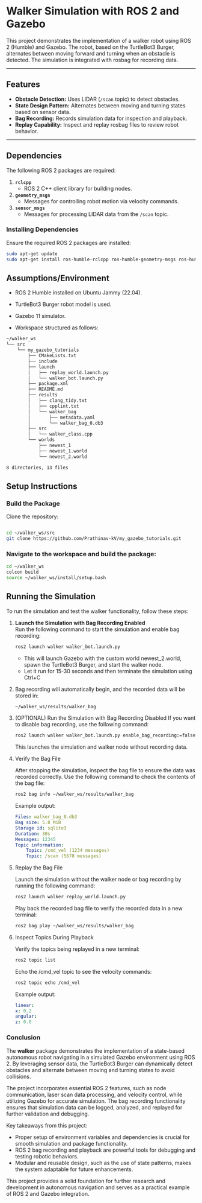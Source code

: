 # **Walker Simulation with ROS 2 and Gazebo**

This project demonstrates the implementation of a walker robot using ROS 2 (Humble) and Gazebo. The robot, based on the TurtleBot3 Burger, alternates between moving forward and turning when an obstacle is detected. The simulation is integrated with rosbag for recording data.

---

## **Features**

- **Obstacle Detection:** Uses LIDAR (`/scan` topic) to detect obstacles.
- **State Design Pattern:** Alternates between moving and turning states based on sensor data.
- **Bag Recording:** Records simulation data for inspection and playback.
- **Replay Capability:** Inspect and replay rosbag files to review robot behavior.

---

## **Dependencies**

The following ROS 2 packages are required:

1. **`rclcpp`**
   - ROS 2 C++ client library for building nodes.
2. **`geometry_msgs`**
   - Messages for controlling robot motion via velocity commands.
3. **`sensor_msgs`**
   - Messages for processing LIDAR data from the `/scan` topic.

### **Installing Dependencies**

Ensure the required ROS 2 packages are installed:

```bash
sudo apt-get update
sudo apt-get install ros-humble-rclcpp ros-humble-geometry-msgs ros-humble-sensor-msgs
```
## Assumptions/Environment
- ROS 2 Humble installed on Ubuntu Jammy (22.04).

- TurtleBot3 Burger robot model is used.
- Gazebo 11 simulator.
- Workspace structured as follows:
```bash
~/walker_ws
└── src
    └── my_gazebo_tutorials
        ├── CMakeLists.txt
        ├── include
        ├── launch
        │   ├── replay_world.launch.py
        │   └── walker_bot.launch.py
        ├── package.xml
        ├── README.md
        ├── results
        │   ├── clang_tidy.txt
        │   ├── cpplint.txt
        │   └── walker_bag
        │       ├── metadata.yaml
        │       └── walker_bag_0.db3
        ├── src
        │   └── walker_class.cpp
        └── worlds
            ├── newest_1
            ├── newest_1.world
            └── newest_2.world

8 directories, 13 files
```

## Setup Instructions
### Build the Package
Clone the repository:
```bash

cd ~/walker_ws/src
git clone https://github.com/Prathinav-kV/my_gazebo_tutorials.git
```

### Navigate to the workspace and build the package:
```bash
cd ~/walker_ws
colcon build 
source ~/walker_ws/install/setup.bash
```

## Running the Simulation

To run the simulation and test the walker functionality, follow these steps:

1. **Launch the Simulation with Bag Recording Enabled**  
   Run the following command to start the simulation and enable bag recording:
   ```bash
   ros2 launch walker walker_bot.launch.py
   ```
   - This will launch Gazebo with the custom world newest_2.world, spawn the TurtleBot3 Burger, and start the walker node.
   - Let it run for 15-30 seconds and then terminate the simulation using Ctrl+C
2. Bag recording will automatically begin, and the recorded data will be stored in:
    ```bash
    ~/walker_ws/results/walker_bag
    ```
3. (OPTIONAL) Run the Simulation with Bag Recording Disabled
If you want to disable bag recording, use the following command:

    ```bash
    ros2 launch walker walker_bot.launch.py enable_bag_recording:=false
    ```
    This launches the simulation and walker node without recording data.

4. Verify the Bag File

    After stopping the simulation, inspect the bag file to ensure the data was recorded correctly.
    Use the following command to check the contents of the bag file:
    ```bash
    ros2 bag info ~/walker_ws/results/walker_bag
    ```
    Example output:
    ```yaml
    Files: walker_bag_0.db3
    Bag size: 5.8 MiB
    Storage id: sqlite3
    Duration: 30s
    Messages: 12345
    Topic information:
        Topic: /cmd_vel (1234 messages)
        Topic: /scan (5678 messages)
    ```
5. Replay the Bag File

    Launch the simulation without the walker node or bag recording by running the following command:
    ```bash
    ros2 launch walker replay_world.launch.py
    ```
    Play back the recorded bag file to verify the recorded data in a new terminal:
    ```bash
    ros2 bag play ~/walker_ws/results/walker_bag
    ```
6. Inspect Topics During Playback

    Verify the topics being replayed in a new terminal:
    ```bash
    ros2 topic list
    ```
    Echo the /cmd_vel topic to see the velocity commands:
    ```bash
    ros2 topic echo /cmd_vel
    ```
    Example output:
    ```yaml
    linear:
    x: 0.2
    angular:
    z: 0.0
    ```

### Conclusion

The **walker** package demonstrates the implementation of a state-based autonomous robot navigating in a simulated Gazebo environment using ROS 2. By leveraging sensor data, the TurtleBot3 Burger can dynamically detect obstacles and alternate between moving and turning states to avoid collisions. 

The project incorporates essential ROS 2 features, such as node communication, laser scan data processing, and velocity control, while utilizing Gazebo for accurate simulation. The bag recording functionality ensures that simulation data can be logged, analyzed, and replayed for further validation and debugging.

Key takeaways from this project:
- Proper setup of environment variables and dependencies is crucial for smooth simulation and package functionality.
- ROS 2 bag recording and playback are powerful tools for debugging and testing robotic behaviors.
- Modular and reusable design, such as the use of state patterns, makes the system adaptable for future enhancements.

This project provides a solid foundation for further research and development in autonomous navigation and serves as a practical example of ROS 2 and Gazebo integration.
